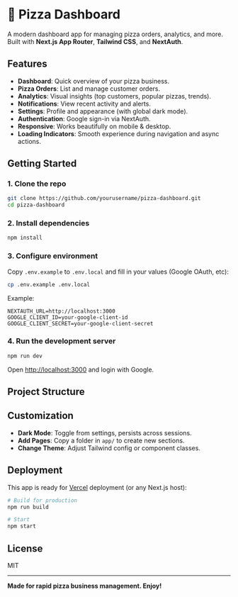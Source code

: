 # 🍕 Pizza Dashboard

A modern dashboard app for managing pizza orders, analytics, and more. Built with **Next.js App Router**, **Tailwind CSS**, and **NextAuth**.

## Features

- **Dashboard**: Quick overview of your pizza business.
- **Pizza Orders**: List and manage customer orders.
- **Analytics**: Visual insights (top customers, popular pizzas, trends).
- **Notifications**: View recent activity and alerts.
- **Settings**: Profile and appearance (with global dark mode).
- **Authentication**: Google sign-in via NextAuth.
- **Responsive**: Works beautifully on mobile & desktop.
- **Loading Indicators**: Smooth experience during navigation and async actions.

## Getting Started

### 1. Clone the repo

```bash
git clone https://github.com/yourusername/pizza-dashboard.git
cd pizza-dashboard
```

### 2. Install dependencies

```bash
npm install
```

### 3. Configure environment

Copy `.env.example` to `.env.local` and fill in your values (Google OAuth, etc):

```bash
cp .env.example .env.local
```

Example:

```
NEXTAUTH_URL=http://localhost:3000
GOOGLE_CLIENT_ID=your-google-client-id
GOOGLE_CLIENT_SECRET=your-google-client-secret

```

### 4. Run the development server

```bash
npm run dev
```

Open [http://localhost:3000](http://localhost:3000) and login with Google.

## Project Structure


## Customization

- **Dark Mode**: Toggle from settings, persists across sessions.
- **Add Pages**: Copy a folder in `app/` to create new sections.
- **Change Theme**: Adjust Tailwind config or component classes.

## Deployment

This app is ready for [Vercel](https://vercel.com/) deployment (or any Next.js host):

```bash
# Build for production
npm run build

# Start
npm start
```

## License

MIT

---

**Made for rapid pizza business management. Enjoy!**
